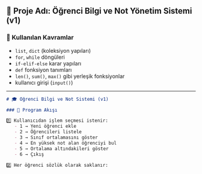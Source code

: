 ## 🧭 Proje Adı: **Öğrenci Bilgi ve Not Yönetim Sistemi (v1)**

### 🎯 Kullanılan Kavramlar

* `list`, `dict` (koleksiyon yapıları)
* `for`, `while` döngüleri
* `if-elif-else` karar yapıları
* `def` fonksiyon tanımları
* `len()`, `sum()`, `max()` gibi yerleşik fonksiyonlar
* kullanıcı girişi (`input()`)

---

````markdown
# 🎓 Öğrenci Bilgi ve Not Sistemi (v1)

### 🔹 Program Akışı

1️⃣ Kullanıcıdan işlem seçmesi istenir:  
   - 1 → Yeni öğrenci ekle  
   - 2 → Öğrencileri listele  
   - 3 → Sınıf ortalamasını göster  
   - 4 → En yüksek not alan öğrenciyi bul  
   - 5 → Ortalama altındakileri göster  
   - 6 → Çıkış  

2️⃣ Her öğrenci sözlük olarak saklanır:
